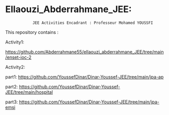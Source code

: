 # Ellaouzi_Abderrahmane_JEE:
                JEE Activities Encadrant : Professeur Mohamed YOUSSFI

This repository contains :

Activity1:

https://github.com/Abderrahmane55/ellaouzi_abderrahmane_JEE/tree/main/enset-ioc-2

Activity2:

part1: https://github.com/YoussefDinar/Dinar-Youssef-JEE/tree/main/jpa-ap

part2: https://github.com/YoussefDinar/Dinar-Youssef-JEE/tree/main/hospital

part3: https://github.com/YoussefDinar/Dinar-Youssef-JEE/tree/main/jpa-emsi
